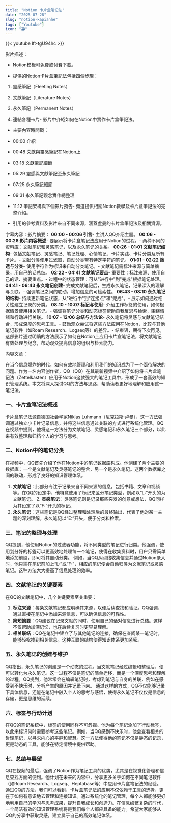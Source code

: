 ```yaml
---
title: "Notion 卡片盒笔记法"
date: "2025-07-28"
slug: "notion-kapianhe"
tags: ["Youtube"]
icon: "🗃️"
---
```

{{< youtube lft-tgU94hc >}}


影片描述：


- Notion模板可免費或付費下載。


- 提供的Notion卡片盒筆記法包括四個步驟：  


1. 靈感筆記（Fleeting Notes）  


2. 文獻筆記（Literature Notes）  


3. 永久筆記（Permanent Notes）  


4. 連結各種卡片- 影片中介紹如何在Notion中實作卡片盒筆記法。


- 主要內容時間戳：  


- 00:00 介紹  


- 00:48 文獻與靈感筆記在Notion上  


- 03:18 文獻筆記細節  


- 05:29 靈感與文獻筆記至永久筆記  


- 07:25 永久筆記細節  


- 09:31 永久筆記觀念實作總整理  


- 11:12 筆記架構與下個影片預告- 頻道提供相關Notion教學及卡片盒筆記法的完整介紹。


- 引用的參考資料及影片來自不同來源，涵蓋盧曼的卡片盒筆記法及相關資源。

字幕内容：影片摘要：
**00:00 - 00:06 引言**- 主讲人QQ介绍主题。
**00:06 - 00:26 影片内容概述**- 要展示将卡片盒笔记法应用于Notion的过程。- 两种不同的资料库：文献笔记和灵感笔记，以及永久笔记的关系。
**00:26 - 01:01 文献笔记结构**- 包括文献笔记、灵感笔记、笔记处理、心情笔记、卡片实践、卡片分类及所有卡片。- 文献分类使用过滤器，自动分类带有特定字符的笔记。
**01:01 - 02:22 筛选与分类**- 使用字符作为标识来自动分类笔记。- 文献笔记需标注来源与简单摘录，用自己的话总结。
**02:22 - 04:41 文献笔记要点**- 重要性：标注来源、使用自己的话、摘要重点。- 过程中的状态管理：可从"进行中"到"完成"根据笔记处理。
**04:41 - 06:43 永久笔记创建**- 完成文献笔记后，生成永久笔记，记录深入的理解与关联。- 强调笔记之间的联动，增加信息的可检索性。
**06:43 - 08:10 永久笔记的结构**- 持续更新笔记状态，从"进行中"到"连接点"和"完成"。- 展示如何通过相关性建立记录的分类。
**08:10 - 10:07 标记与使用**- 介绍工作标签的使用，如何根据情景使用相关笔记。- 强调将笔记分类和动态标签帮助自我反思与检索，围绕情绪和行动进行关联。
**10:07 - 12:06 总结与方法论**- 永久笔记将灵感与文献笔记结合，形成深度的思考工具。- 鼓励观众尝试将这些方法应用在Notion，比较与其他笔记软件（如Roam Research、Logseq等）的差异。- 结束语，期待下次再见。
这部影片通过明确的方法展示了如何在Notion上应用卡片盒笔记法，将文献笔记有效处理与纪念，帮助观众提高信息的组织与检索能力。

内容文章：


在当今信息爆炸的时代，如何有效地管理和利用我们的知识成为了一个亟待解决的问题。作为一名内容创作者，QQ（QQ）在其最新视频中介绍了如何将卡片盒笔记法（Zettelkasten）应用于Notion这款强大的笔记工具中，形成了一套高效的知识管理系统。本文将深入探讨QQ的方法与思路，帮助读者更好地理解和应用这一笔记法。
### 一、卡片盒笔记法概述
卡片盒笔记法源自德国社会学家Niklas Luhmann（尼克拉斯·卢曼），这一方法强调通过独立小卡片记录信息，并将这些信息通过关联的方式进行系统化管理。QQ在视频中提到，他将这一方法分为文献笔记、灵感笔记和永久笔记三个部分，以此来有效整理和归档个人的学习与思考。
### 二、Notion中的笔记分类
在视频中，QQ首先介绍了他在Notion中的笔记数据库构成。他创建了两个主要的数据库：一个是文献笔记及灵感笔记的整合，另一个是永久笔记。这两个数据库之间的联动，形成了良好的知识管理体系。
1. **文献笔记**：此部分专注于记录来自不同来源的信息，包括书籍、文章和视频等。在QQ的设定中，他特意使用了标记来区分笔记类型，例如以“L:”开头的为文献笔记。   2. **灵感笔记**：灵感笔记则是记录那些突发的创意或想法，QQ同样为其设定了以“F:”开头的标记。
3. **永久笔记**：这些笔记是QQ经过整理和处理后的最终输出，代表了他对某一主题的深刻理解。永久笔记以“E:”开头，便于分类和检索。
### 三、笔记的整理与处理
QQ提到，他使用Notion的过滤器功能，将不同类型的笔记进行归类。他强调，使用划分好的标签可以更高效地处理每一个笔记，使得在收集资料时，用户只需简单地添加前缀，即可将其自动分类。
例如，当QQ从网络收集信息并通过Notion录入时，他只需在笔记前加上“L:”或“F:”，相应的笔记便会自动归类为文献笔记或灵感笔记。这种方法大大提高了信息处理的效率。
### 四、文献笔记的关键要素
在QQ的文献笔记中，几个关键要素至关重要：
1. **标注来源**：每条文献笔记都应明确其来源，以便后续查找和验证。QQ强调，通过直接在笔记中添加来源信息，可以确保信息的可靠性。
2. **简短摘要**：QQ建议在记录文献的同时，使用自己的话对信息进行总结。这样不仅帮助加深记忆，也在后续复习时更容易理解。
3. **相关联结**：QQ在笔记中建立了与其他笔记的连接，确保在查阅某一笔记时，能够轻松找到相关信息。这种互联的结构使得知识体系更加紧密。
### 五、永久笔记的创建与维护
QQ指出，永久笔记的创建是一个动态的过程。当文献笔记经过编辑和整理后，便可以转化为永久笔记。这一过程不仅是笔记的简单迁移，而是一个深度思考和理解的过程。QQ提到，他常常会在编辑笔记时，考虑到笔记与自身的关联，例如在感受到不快乐时，分析产生的原因并记录下来。
通过这样的方式，QQ不仅能够记录下具体信息，还能在笔记中融入个人的思考与感悟，使得永久笔记不仅仅是信息的存储，更是思维的延续。
### 六、标签与行动计划
在QQ的笔记系统中，标签的使用同样不可忽视。他为每个笔记添加了行动标签，以此来标识何时需要参考这些笔记。例如，当QQ感到不快乐时，他会查看相关的哲理笔记，以寻求内心的平静和智慧。这一方法使得他的笔记不仅是静态的记录，更是动态的工具，能够在特定情境中提供帮助。
### 七、总结与展望
QQ在视频的最后，强调了Notion作为笔记工具的优势，尤其是在视觉化管理和信息查找方面的便利。他计划在未来的内容中，分享更多关于如何在不同笔记软件（如Roam Research、Logseq、Heptabase等）中应用卡片盒笔记法的经验。
通过QQ的方法，我们可以看到，卡片盒笔记法的应用不仅依赖于工具的选择，更在于如何有意识地去管理和连接知识。通过系统化的笔记管理，每个人都能够更好地利用自己的学习与思考成果，提升自我成长和创造力。在信息纷繁复杂的时代，一个简洁有效的知识管理系统将是我们每个人都应具备的能力。希望大家能够从QQ的分享中获取灵感，建立属于自己的高效笔记体系。

